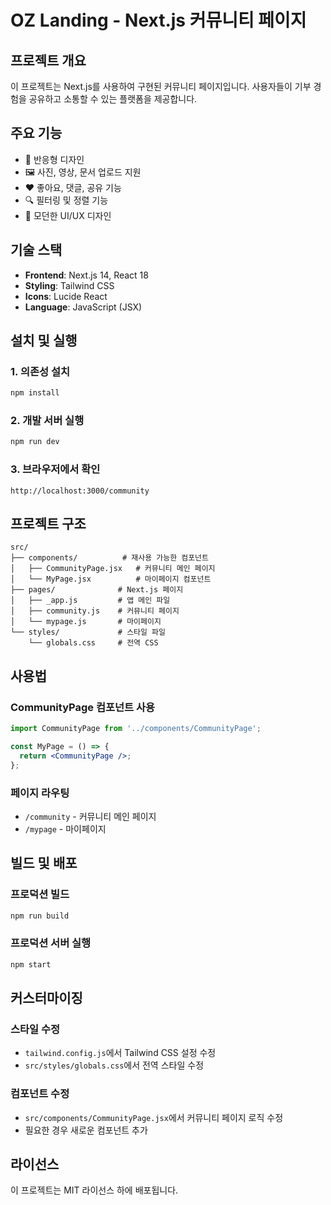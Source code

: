 # OZ Landing - Next.js 커뮤니티 페이지

## 프로젝트 개요
이 프로젝트는 Next.js를 사용하여 구현된 커뮤니티 페이지입니다. 사용자들이 기부 경험을 공유하고 소통할 수 있는 플랫폼을 제공합니다.

## 주요 기능
- 📱 반응형 디자인
- 🖼️ 사진, 영상, 문서 업로드 지원
- ❤️ 좋아요, 댓글, 공유 기능
- 🔍 필터링 및 정렬 기능
- 🎨 모던한 UI/UX 디자인

## 기술 스택
- **Frontend**: Next.js 14, React 18
- **Styling**: Tailwind CSS
- **Icons**: Lucide React
- **Language**: JavaScript (JSX)

## 설치 및 실행

### 1. 의존성 설치
```bash
npm install
```

### 2. 개발 서버 실행
```bash
npm run dev
```

### 3. 브라우저에서 확인
```
http://localhost:3000/community
```

## 프로젝트 구조
```
src/
├── components/          # 재사용 가능한 컴포넌트
│   ├── CommunityPage.jsx   # 커뮤니티 메인 페이지
│   └── MyPage.jsx          # 마이페이지 컴포넌트
├── pages/              # Next.js 페이지
│   ├── _app.js         # 앱 메인 파일
│   ├── community.js    # 커뮤니티 페이지
│   └── mypage.js       # 마이페이지
└── styles/             # 스타일 파일
    └── globals.css     # 전역 CSS
```

## 사용법

### CommunityPage 컴포넌트 사용
```jsx
import CommunityPage from '../components/CommunityPage';

const MyPage = () => {
  return <CommunityPage />;
};
```

### 페이지 라우팅
- `/community` - 커뮤니티 메인 페이지
- `/mypage` - 마이페이지

## 빌드 및 배포

### 프로덕션 빌드
```bash
npm run build
```

### 프로덕션 서버 실행
```bash
npm start
```

## 커스터마이징

### 스타일 수정
- `tailwind.config.js`에서 Tailwind CSS 설정 수정
- `src/styles/globals.css`에서 전역 스타일 수정

### 컴포넌트 수정
- `src/components/CommunityPage.jsx`에서 커뮤니티 페이지 로직 수정
- 필요한 경우 새로운 컴포넌트 추가

## 라이선스
이 프로젝트는 MIT 라이선스 하에 배포됩니다. 
